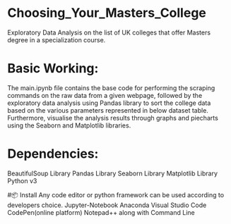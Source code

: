 # Choosing_Your_Masters_College
Exploratory Data Analysis on the list of UK colleges that offer Masters degree in a specialization course.

# Basic Working:
The main.ipynb file contains the base code for performing the scraping commands on the raw data from a given webpage, followed by the exploratory data analysis using Pandas library to sort the college data based on the various parameters represented in below dataset table. Furthermore, visualise the analysis results through graphs and piecharts using the Seaborn and Matplotlib libraries.

# Dependencies:
BeautifulSoup Library
Pandas Library
Seaborn Library
Matplotlib Library
Python v3

#📦 Install
Any code editor or python framework can be used according to developers choice.
Jupyter-Notebook
Anaconda
Visual Studio Code
CodePen(online platform)
Notepad++ along with Command Line
